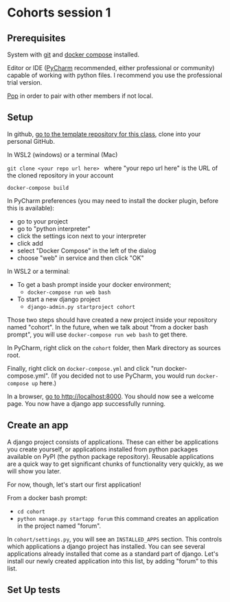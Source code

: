 # Cohorts session 1

## Prerequisites

System with [git](https://git-scm.com/) and [docker compose](https://docs.docker.com/compose/) installed.

Editor or IDE ([PyCharm](https://www.jetbrains.com/pycharm/) recommended, either professional or community) capable of working with python files. I recommend you use the professional trial version.

[Pop](https://pop.com/) in order to pair with other members if not local.

## Setup

In github, [go to the template repository for this class](https://github.com/StrongMind/cohort_template), clone into your personal GitHub.

In WSL2 (windows) or a terminal (Mac)

`git clone <your repo url here> ` where "your repo url here" is the URL of the cloned repository in your account

`docker-compose build`

In PyCharm preferences (you may need to install the docker plugin, before this is available):

* go to your project
* go to "python interpreter"
* click the settings icon next to your interpreter
* click add
* select "Docker Compose" in the left of the dialog
* choose "web" in service and then click "OK"

In WSL2 or a terminal:
* To get a bash prompt inside your docker environment;
  * `docker-compose run web bash`
* To start a new django project
  * `django-admin.py startproject cohort`

Those two steps should have created a new project inside your repository named "cohort". In the future, when we talk about "from a docker bash prompt", you will use `docker-compose run web bash` to get there. 

In PyCharm, right click on the `cohort` folder, then Mark directory as sources root.

Finally, right click on `docker-compose.yml` and click "run docker-compose.yml". (If you decided not to use PyCharm, you would run `docker-compose up` here.)

In a browser, [go to http://localhost:8000](http://localhost:8000). You should now see a welcome page. You now have a django app successfully running.

## Create an app

A django project consists of applications. These can either be applications you create yourself, or applications installed from python packages available on PyPI (the python package repository). Reusable applications are a quick way to get significant chunks of functionality very quickly, as we will show you later.

For now, though, let's start our first application!

From a docker bash prompt:
* `cd cohort`
* `python manage.py startapp forum` this command creates an application in the project named "forum".

In `cohort/settings.py`, you will see an `INSTALLED_APPS` section. This controls which applications a django project has installed. You can see several applications already installed that come as a standard part of django. Let's install our newly created application into this list, by adding "forum" to this list.

## Set Up tests